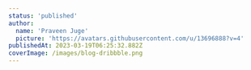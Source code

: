 ```yaml
---
status: 'published'
author:
  name: 'Praveen Juge'
  picture: 'https://avatars.githubusercontent.com/u/13696888?v=4'
publishedAt: 2023-03-19T06:25:32.882Z
coverImage: /images/blog-dribbble.png
---
```

